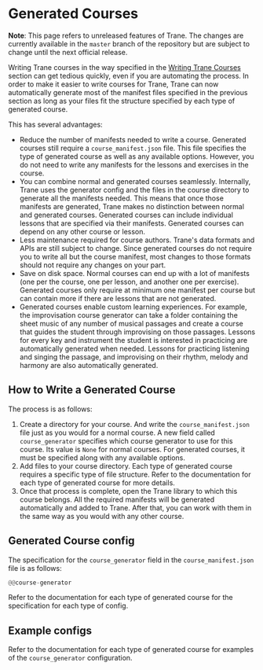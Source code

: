 # Generated Courses

**Note**: This page refers to unreleased features of Trane. The changes are currently available in
the `master` branch of the repository but are subject to change until the next official release.

Writing Trane courses in the way specified in the [Writing Trane Courses](./writing_courses.md)
section can get tedious quickly, even if you are automating the process. In order to make it easier
to write courses for Trane, Trane can now automatically generate most of the manifest files
specified in the previous section as long as your files fit the structure specified by each type of
generated course.

This has several advantages:

- Reduce the number of manifests needed to write a course. Generated courses still require a
  `course_manifest.json` file. This file specifies the type of generated course as well as any
  available options. However, you do not need to write any manifests for the lessons and exercises
  in the course.
- You can combine normal and generated courses seamlessly. Internally, Trane uses the generator
  config and the files in the course directory to generate all the manifests needed. This means that
  once those manifests are generated, Trane makes no distinction between normal and generated
  courses. Generated courses can include individual lessons that are specified via their manifests.
  Generated courses can depend on any other course or lesson. 
- Less maintenance required for course authors. Trane's data formats and APIs are still subject to
  change. Since generated courses do not require you to write all but the course manifest, most
  changes to those formats should not require any changes on your part.
- Save on disk space. Normal courses can end up with a lot of manifests (one per the course, one per
  lesson, and another one per exercise). Generated courses only require at minimum one manifest per
  course but can contain more if there are lessons that are not generated.
- Generated courses enable custom learning experiences. For example, the improvisation course
  generator can take a folder containing the sheet music of any number of musical passages and
  create a course that guides the student through improvising on those passages. Lessons for every
  key and instrument the student is interested in practicing are automatically generated when
  needed. Lessons for practicing listening and singing the passage, and improvising on their rhythm,
  melody and harmony are also automatically generated.

## How to Write a Generated Course

The process is as follows:

1. Create a directory for your course. And write the `course_manifest.json` file just as you would
   for a normal course. A new field called `course_generator` specifies which course generator to
   use for this course. Its value is `None` for normal courses. For generated courses, it must be
   specified along with any available options.
1. Add files to your course directory. Each type of generated course requires a specific type of
   file structure. Refer to the documentation for each type of generated course for more details.
1. Once that process is complete, open the Trane library to which this course belongs. All the
   required manifests will be generated automatically and added to Trane. After that, you can work
   with them in the same way as you would with any other course.

## Generated Course config

The specification for the `course_generator` field in the `course_manifest.json` file is as follows:

```rust
@@course-generator
```

Refer to the documentation for each type of generated course for the specification for each type of
config.

## Example configs

Refer to the documentation for each type of generated course for examples of the `course_generator`
configuration.
